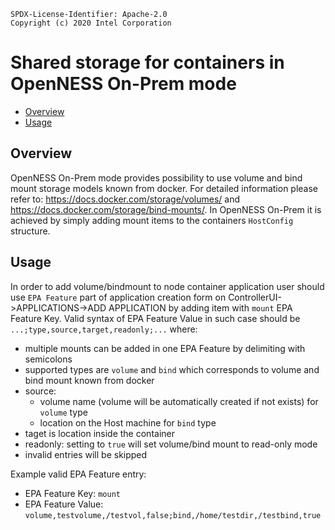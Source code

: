 ```text
SPDX-License-Identifier: Apache-2.0
Copyright (c) 2020 Intel Corporation
```
<!-- omit in toc -->
# Shared storage for containers in OpenNESS On-Prem mode
- [Overview](#overview)
- [Usage](#usage)

## Overview

OpenNESS On-Prem mode provides possibility to use volume and bind mount storage models known from docker. For detailed information please refer to: https://docs.docker.com/storage/volumes/ and https://docs.docker.com/storage/bind-mounts/. In OpenNESS On-Prem it is achieved by simply adding mount items to the containers `HostConfig` structure.

## Usage

In order to add volume/bindmount to node container application user should use `EPA Feature` part of application creation form on ControllerUI->APPLICATIONS->ADD APPLICATION by adding item with `mount` EPA Feature Key. Valid syntax of EPA Feature Value in such case should be `...;type,source,target,readonly;...` where:

- multiple mounts can be added in one EPA Feature by delimiting with semicolons
- supported types are `volume` and `bind` which corresponds to volume and bind mount known from docker
- source:
    - volume name (volume will be automatically created if not exists) for `volume` type
    - location on the Host machine for `bind` type
- taget is location inside the container
- readonly: setting to `true` will set volume/bind mount to read-only mode
- invalid entries will be skipped

Example valid EPA Feature entry:

- EPA Feature Key: `mount`
- EPA Feature Value: `volume,testvolume,/testvol,false;bind,/home/testdir,/testbind,true`
